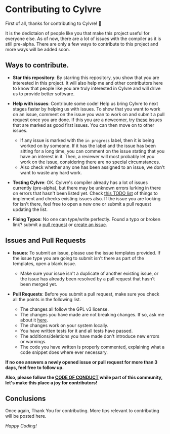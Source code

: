 # Contributing to Cylvre

First of all, thanks for contributing to Cylvre! :partying_face: 

It is the dedictaion of people like you that make this project useful for everyone else. As of now, there are a lot of issues with the compiler as it is still pre-alpha. There are only a few ways to contribute to this project and more ways will be added soon. 

## Ways to contribute.

- **Star this repository**: By starring this repository, you show that you are interested in this project. It will also help me and other contributors here to know that people like you are truly interested in Cylvre and will drive us to provide better software.

- **Help with issues**: Contribute some code! Help us bring Cylvre to next stages faster by helping us with issues. To show that you want to work on an issue, comment on the issue you wan to work on and submit a pull request once you are done. If this you are a newcomer, try [these](https://github.com/Cylvre-Language/Cylvre/labels/good%20first%20issue) issues that are marked as good first issues. You can then move on to other issues.
   - If any issue is marked with the `in progress` label, then it is being worked on by someone. If it has the label and the issue has been sitting for a long time, you can comment on the issue stating that you have an interest in it. Then, a reviewer will most probably let you work on the issue, considering there are no special circumstances.
   - Also check whether any one has been assigned to an issue, we don't want to waste any hard work.

- **Testing Cylvre**: OK. Cylvre's compiler already has a lot of issues currently (pre-alpha), but there may be unknown errors lurking in there on errors that hasn't been listed yet. Check [this TODO list](https://github.com/Cylvre-Language/Cylvre/blob/main/TODO.md) of things to implement and checks existing issues also. If the issue you are looking for isn't there, feel free to open a new one or submit a pull request updating the list. 

- **Fixing Typos**: No one can type/write perfectly. Found a typo or broken link? submit a [pull request](https://github.com/Cylvre-Language/Cylvre/pulls) or [create an issue](https://github.com/Cylvre-Language/Cylvre/issues).

## Issues and Pull Requests
- **Issues**: To submit an issue, please use the issue templates provided. If the issue type you are going to submit isn't there as part of the templates, open a blank issue.
  - Make sure your issue isn't a duplicate of another existing issue, or the issue has already been resolved by a pull request that hasn't been merged yet.


- **Pull Requests**: Before you submit a pull request, make sure you check all the points in the following list.
  - The changes all follow the GPL v3 license.
  - The changes you have made are not breaking changes. If so, ask me about it [here](https://github.com/Cylvre-Language/Cylvre/discussions/9).
  - The changes work on your system locally.
  - You have written tests for it and all tests have passed.
  - The additions/deletions you have made don't introduce new errors or warnings.
  - The code you have written is properly commented, explaining what a code snippet does where ever necessary.

**If no one answers a newly opened issue or pull request for more than 3 days, feel free to follow up.**

**Also, please follow the [CODE OF CONDUCT](https://github.com/Cylvre-Language/Cylvre/blob/main/CODE_OF_CONDUCT.md) while part of this community, let's make this place a joy for contributors!**

## Conclusions
Once again, Thank You for contributing.
More tips relevant to contributing will be posted here.

_Happy Coding!_
